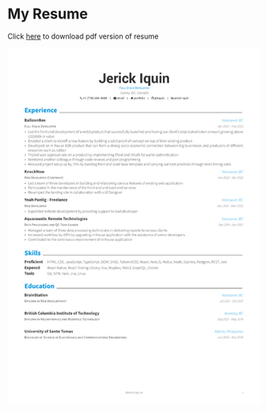 # My Resume

Click [here](https://jekiquin.github.io/resume/resume.pdf) to download pdf version of resume

![resume](/resume.png)
